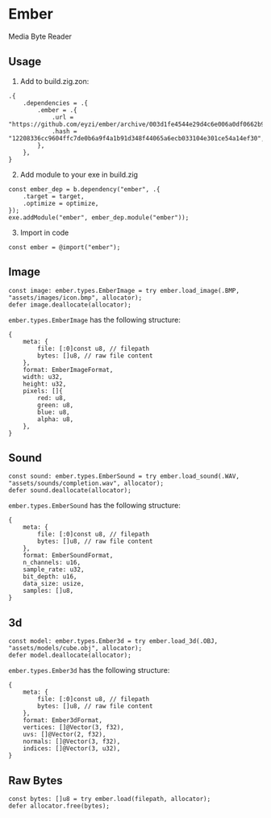 # Ember
Media Byte Reader

## Usage

1. Add to build.zig.zon:
```
.{
    .dependencies = .{
        .ember = .{
            .url = "https://github.com/eyzi/ember/archive/003d1fe4544e29d4c6e006a0df0662b9fcee4851.tar.gz",
            .hash = "12208336cc9604ffc7de0b6a9f4a1b91d348f44065a6ecb033104e301ce54a14ef30",
        },
    },
}
```

2. Add module to your exe in build.zig
```
const ember_dep = b.dependency("ember", .{
    .target = target,
    .optimize = optimize,
});
exe.addModule("ember", ember_dep.module("ember"));  
```

3. Import in code
```
const ember = @import("ember");
```

## Image

```
const image: ember.types.EmberImage = try ember.load_image(.BMP, "assets/images/icon.bmp", allocator);
defer image.deallocate(allocator);
```

`ember.types.EmberImage` has the following structure:
```
{
    meta: {
        file: [:0]const u8, // filepath
        bytes: []u8, // raw file content
    },
    format: EmberImageFormat,
    width: u32,
    height: u32,
    pixels: []{
        red: u8,
        green: u8,
        blue: u8,
        alpha: u8,
    },
}
```

## Sound

```
const sound: ember.types.EmberSound = try ember.load_sound(.WAV, "assets/sounds/completion.wav", allocator);
defer sound.deallocate(allocator);
```

`ember.types.EmberSound` has the following structure:
```
{
    meta: {
        file: [:0]const u8, // filepath
        bytes: []u8, // raw file content
    },
    format: EmberSoundFormat,
    n_channels: u16,
    sample_rate: u32,
    bit_depth: u16,
    data_size: usize,
    samples: []u8,
}
```

## 3d

```
const model: ember.types.Ember3d = try ember.load_3d(.OBJ, "assets/models/cube.obj", allocator);
defer model.deallocate(allocator);
```

`ember.types.Ember3d` has the following structure:
```
{
    meta: {
        file: [:0]const u8, // filepath
        bytes: []u8, // raw file content
    },
    format: Ember3dFormat,
    vertices: []@Vector(3, f32),
    uvs: []@Vector(2, f32),
    normals: []@Vector(3, f32),
    indices: []@Vector(3, u32),
}
```

## Raw Bytes

```
const bytes: []u8 = try ember.load(filepath, allocator);
defer allocator.free(bytes);
```
